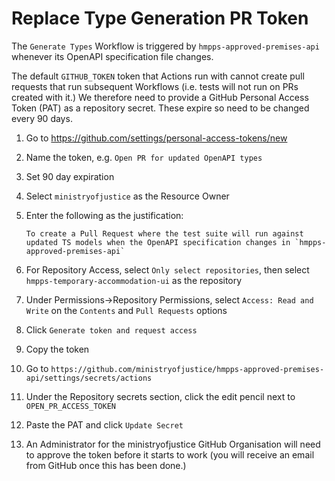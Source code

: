 # Replace Type Generation PR Token

The `Generate Types` Workflow is triggered by `hmpps-approved-premises-api` whenever its OpenAPI specification file changes.

The default `GITHUB_TOKEN` token that Actions run with cannot create pull requests that run subsequent
Workflows (i.e. tests will not run on PRs created with it.)  We therefore need to provide a GitHub Personal Access Token (PAT)
as a repository secret.  These expire so need to be changed every 90 days.

1. Go to <https://github.com/settings/personal-access-tokens/new>
2. Name the token, e.g. `Open PR for updated OpenAPI types`
3. Set 90 day expiration
4. Select `ministryofjustice` as the Resource Owner
5. Enter the following as the justification:

   ```
   To create a Pull Request where the test suite will run against updated TS models when the OpenAPI specification changes in `hmpps-approved-premises-api`
   ```

6. For Repository Access, select `Only select repositories`, then select `hmpps-temporary-accommodation-ui` as the repository
7. Under Permissions->Repository Permissions, select `Access: Read and Write` on the `Contents` and `Pull Requests` options
8. Click `Generate token and request access`
9. Copy the token
10. Go to `https://github.com/ministryofjustice/hmpps-approved-premises-api/settings/secrets/actions`
11. Under the Repository secrets section, click the edit pencil next to `OPEN_PR_ACCESS_TOKEN`
12. Paste the PAT and click `Update Secret`
13. An Administrator for the ministryofjustice GitHub Organisation will need to approve the token before it starts to work (you will receive an email from GitHub once this has been done.)
